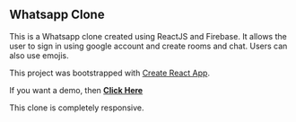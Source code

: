 ## Whatsapp Clone
This is a Whatsapp clone created using ReactJS and Firebase.
It allows the user to sign in using google account and create rooms and chat.
Users can also use emojis.


This project was bootstrapped with [Create React App](https://github.com/facebook/create-react-app).


If you want a demo, then **[Click Here](https://chatx-287c2.web.app/rooms/i4Ncf2F4X96pE7PAHsN2)**

This clone is completely responsive.


